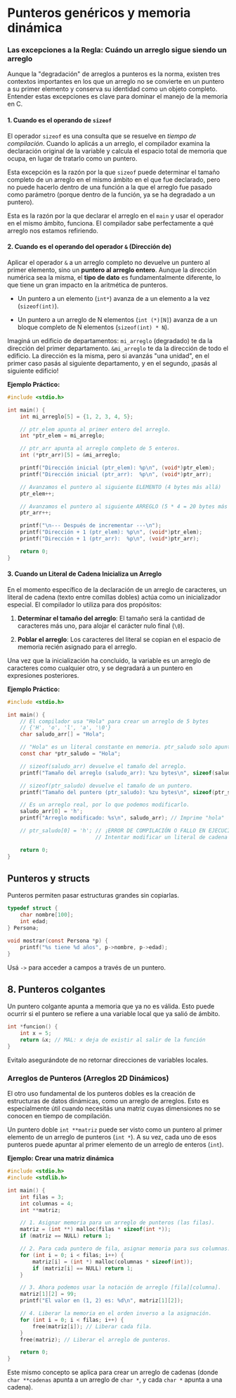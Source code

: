 # Punteros genéricos y memoria dinámica

### Las excepciones a la Regla: Cuándo un arreglo sigue siendo un arreglo

Aunque la "degradación" de arreglos a punteros es la norma, existen tres
contextos importantes en los que un arreglo no se convierte en un puntero a su
primer elemento y conserva su identidad como un objeto completo. Entender estas
excepciones es clave para dominar el manejo de la memoria en C.

#### 1. Cuando es el operando de `sizeof`

El operador `sizeof` es una consulta que se resuelve en _tiempo de compilación_.
Cuando lo aplicás a un arreglo, el compilador examina la declaración original de
la variable y calcula el espacio total de memoria que ocupa, en lugar de
tratarlo como un puntero.

Esta excepción es la razón por la que `sizeof` puede determinar el tamaño
completo de un arreglo en el mismo ámbito en el que fue declarado, pero no puede
hacerlo dentro de una función a la que el arreglo fue pasado como parámetro
(porque dentro de la función, ya se ha degradado a un puntero).

Esta es la razón por la que declarar el arreglo en el `main` y usar el operador
en el mismo ámbito, funciona. El compilador sabe perfectamente a qué arreglo nos
estamos refiriendo.

#### 2. Cuando es el operando del operador `&` (Dirección de)

Aplicar el operador `&` a un arreglo completo no devuelve un puntero al primer
elemento, sino un **puntero al arreglo entero**. Aunque la dirección numérica
sea la misma, el **tipo de dato** es fundamentalmente diferente, lo que tiene un
gran impacto en la aritmética de punteros.

- Un puntero a un elemento (`int*`) avanza de a un elemento a la vez
  (`sizeof(int)`).

- Un puntero a un arreglo de N elementos (`int (*)[N]`) avanza de a un bloque
  completo de N elementos (`sizeof(int) * N`).

Imaginá un edificio de departamentos: `mi_arreglo` (degradado) te da la
dirección del primer departamento. `&mi_arreglo` te da la dirección de todo el
edificio. La dirección es la misma, pero si avanzás "una unidad", en el primer
caso pasás al siguiente departamento, y en el segundo, ¡pasás al siguiente
edificio!

**Ejemplo Práctico:**

```c
#include <stdio.h>

int main() {
    int mi_arreglo[5] = {1, 2, 3, 4, 5};

    // ptr_elem apunta al primer entero del arreglo.
    int *ptr_elem = mi_arreglo;

    // ptr_arr apunta al arreglo completo de 5 enteros.
    int (*ptr_arr)[5] = &mi_arreglo;

    printf("Dirección inicial (ptr_elem): %p\n", (void*)ptr_elem);
    printf("Dirección inicial (ptr_arr):  %p\n", (void*)ptr_arr);

    // Avanzamos el puntero al siguiente ELEMENTO (4 bytes más allá)
    ptr_elem++;

    // Avanzamos el puntero al siguiente ARREGLO (5 * 4 = 20 bytes más allá)
    ptr_arr++;

    printf("\n--- Después de incrementar ---\n");
    printf("Dirección + 1 (ptr_elem): %p\n", (void*)ptr_elem);
    printf("Dirección + 1 (ptr_arr):  %p\n", (void*)ptr_arr);

    return 0;
}
```

#### 3. Cuando un Literal de Cadena Inicializa un Arreglo

En el momento específico de la declaración de un arreglo de caracteres, un
literal de cadena (texto entre comillas dobles) actúa como un inicializador
especial. El compilador lo utiliza para dos propósitos:

1.  **Determinar el tamaño del arreglo**: El tamaño será la cantidad de
    caracteres más uno, para alojar el carácter nulo final (`\0`).

2.  **Poblar el arreglo**: Los caracteres del literal se copian en el espacio de
    memoria recién asignado para el arreglo.

Una vez que la inicialización ha concluido, la variable es un arreglo de
caracteres como cualquier otro, y se degradará a un puntero en expresiones
posteriores.

**Ejemplo Práctico:**

```c
#include <stdio.h>

int main() {
    // El compilador usa "Hola" para crear un arreglo de 5 bytes
    // {'H', 'o', 'l', 'a', '\0'}
    char saludo_arr[] = "Hola";

    // "Hola" es un literal constante en memoria. ptr_saludo solo apunta a él.
    const char *ptr_saludo = "Hola";

    // sizeof(saludo_arr) devuelve el tamaño del arreglo.
    printf("Tamaño del arreglo (saludo_arr): %zu bytes\n", sizeof(saludo_arr)); // Imprimirá 5

    // sizeof(ptr_saludo) devuelve el tamaño de un puntero.
    printf("Tamaño del puntero (ptr_saludo): %zu bytes\n", sizeof(ptr_saludo)); // Imprimirá 4 u 8

    // Es un arreglo real, por lo que podemos modificarlo.
    saludo_arr[0] = 'h';
    printf("Arreglo modificado: %s\n", saludo_arr); // Imprime "hola"

    // ptr_saludo[0] = 'h'; // ¡ERROR DE COMPILACIÓN O FALLO EN EJECUCIÓN!
                            // Intentar modificar un literal de cadena es comportamiento indefinido.

    return 0;
}
```





## Punteros y structs

Punteros permiten pasar estructuras grandes sin copiarlas.

```c
typedef struct {
    char nombre[100];
    int edad;
} Persona;

void mostrar(const Persona *p) {
    printf("%s tiene %d años", p->nombre, p->edad);
}
```

Usá `->` para acceder a campos a través de un puntero.




## 8. Punteros colgantes

Un puntero colgante apunta a memoria que ya no es válida. Esto puede ocurrir si
el puntero se refiere a una variable local que ya salió de ámbito.

```c
int *funcion() {
    int x = 5;
    return &x; // MAL: x deja de existir al salir de la función
}
```

Evitalo asegurándote de no retornar direcciones de variables locales.



### Arreglos de Punteros (Arreglos 2D Dinámicos)

El otro uso fundamental de los punteros dobles es la creación de estructuras de datos dinámicas, como un arreglo de arreglos. Esto es especialmente útil cuando necesitás una matriz cuyas dimensiones no se conocen en tiempo de compilación.

Un puntero doble `int **matriz` puede ser visto como un puntero al primer elemento de un arreglo de punteros (`int *`). A su vez, cada uno de esos punteros puede apuntar al primer elemento de un arreglo de enteros (`int`).

**Ejemplo: Crear una matriz dinámica**

```c
#include <stdio.h>
#include <stdlib.h>

int main() {
    int filas = 3;
    int columnas = 4;
    int **matriz;

    // 1. Asignar memoria para un arreglo de punteros (las filas).
    matriz = (int **) malloc(filas * sizeof(int *));
    if (matriz == NULL) return 1;

    // 2. Para cada puntero de fila, asignar memoria para sus columnas.
    for (int i = 0; i < filas; i++) {
        matriz[i] = (int *) malloc(columnas * sizeof(int));
        if (matriz[i] == NULL) return 1;
    }

    // 3. Ahora podemos usar la notación de arreglo [fila][columna].
    matriz[1][2] = 99;
    printf("El valor en (1, 2) es: %d\n", matriz[1][2]);

    // 4. Liberar la memoria en el orden inverso a la asignación.
    for (int i = 0; i < filas; i++) {
        free(matriz[i]); // Liberar cada fila.
    }
    free(matriz); // Liberar el arreglo de punteros.

    return 0;
}
```
Este mismo concepto se aplica para crear un arreglo de cadenas (donde `char **cadenas` apunta a un arreglo de `char *`, y cada `char *` apunta a una cadena).